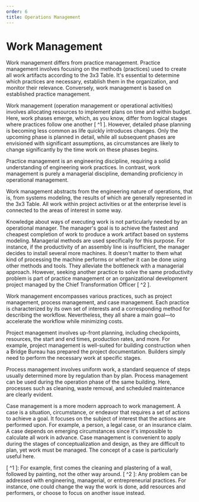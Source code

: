 ```yaml
---
order: 6
title: Operations Management
---
```


# Work Management

Work management differs from practice management. Practice management involves focusing on the methods (practices) used to create all work artifacts according to the 3x3 Table. It's essential to determine which practices are necessary, establish them in the organization, and monitor their relevance. Conversely, work management is based on established practice management.

Work management (operation management or operational activities) involves allocating resources to implement plans on time and within budget. Here, work phases emerge, which, as you know, differ from logical stages where practices follow one another [ ^1 ]. However, detailed phase planning is becoming less common as life quickly introduces changes. Only the upcoming phase is planned in detail, while all subsequent phases are envisioned with significant assumptions, as circumstances are likely to change significantly by the time work on these phases begins.

Practice management is an engineering discipline, requiring a solid understanding of engineering work practices. In contrast, work management is purely a managerial discipline, demanding proficiency in operational management.

Work management abstracts from the engineering nature of operations, that is, from systems modeling, the results of which are generally represented in the 3x3 Table. All work within project activities or at the enterprise level is connected to the areas of interest in some way.

Knowledge about ways of executing work is not particularly needed by an operational manager. The manager's goal is to achieve the fastest and cheapest completion of work to produce a work artifact based on systems modeling. Managerial methods are used specifically for this purpose. For instance, if the productivity of an assembly line is insufficient, the manager decides to install several more machines. It doesn't matter to them what kind of processing the machine performs or whether it can be done using other methods and tools. They alleviate the bottleneck with a managerial approach. However, seeking another practice to solve the same productivity problem is part of practice management or an organizational development project managed by the Chief Transformation Officer [ ^2 ].

Work management encompasses various practices, such as project management, process management, and case management. Each practice is characterized by its own set of interests and a corresponding method for describing the workflow. Nevertheless, they all share a main goal—to accelerate the workflow while minimizing costs.

Project management involves up-front planning, including checkpoints, resources, the start and end times, production rates, and more. For example, project management is well-suited for building construction when a Bridge Bureau has prepared the project documentation. Builders simply need to perform the necessary work at specific stages.

Process management involves uniform work, a standard sequence of steps usually determined more by regulation than by plan. Process management can be used during the operation phase of the same building. Here, processes such as cleaning, waste removal, and scheduled maintenance are clearly evident.

Case management is a more modern approach to work management. A case is a situation, circumstance, or endeavor that requires a set of actions to achieve a goal. It focuses on the subject of interest that the actions are performed upon. For example, a person, a legal case, or an insurance claim. A case depends on emerging circumstances since it's impossible to calculate all work in advance. Case management is convenient to apply during the stages of conceptualization and design, as they are difficult to plan, yet work must be managed. The concept of a case is particularly useful here.

[ ^1 ]: For example, first comes the cleaning and plastering of a wall, followed by painting, not the other way around.
[ ^2 ]: Any problem can be addressed with engineering, managerial, or entrepreneurial practices. For instance, one could change the way the work is done, add resources and performers, or choose to focus on another issue instead.